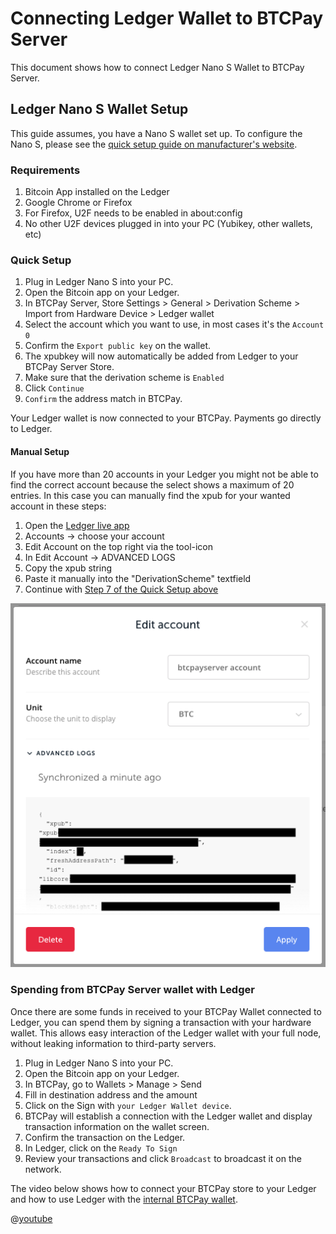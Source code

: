 # Connecting Ledger Wallet to BTCPay Server

This document shows how to connect Ledger Nano S Wallet to BTCPay Server.

## Ledger Nano S Wallet Setup

This guide assumes, you have a Nano S wallet set up. To configure the Nano S, please see the [quick setup guide on manufacturer's website](https://www.ledger.com/start/).

### Requirements

1. Bitcoin App installed on the Ledger
2. Google Chrome or Firefox
3. For Firefox, U2F needs to be enabled in about:config
4. No other U2F devices plugged in into your PC (Yubikey, other wallets, etc)

### Quick Setup

1. Plug in Ledger Nano S into your PC.
2. Open the Bitcoin app on your Ledger.
3. In BTCPay Server, Store Settings > General > Derivation Scheme > Import from Hardware Device > Ledger wallet
4. Select the account which you want to use, in most cases it's the `Account 0`
5. Confirm the `Export public key` on the wallet.
6. The xpubkey will now automatically be added from Ledger to your BTCPay Server Store.
7. Make sure that the derivation scheme is `Enabled`
8. Click `Continue`
9. `Confirm` the address match in BTCPay.

Your Ledger wallet is now connected to your BTCPay. Payments go directly to Ledger.

#### Manual Setup

If you have more than 20 accounts in your Ledger you might not be able to find the correct account because the select shows a maximum of 20 entries.
In this case you can manually find the xpub for your wanted account in these steps:

1. Open the [Ledger live app](https://shop.ledger.com/pages/ledger-live)
2. Accounts -> choose your account
3. Edit Account on the top right via the tool-icon
4. In Edit Account -> ADVANCED LOGS
5. Copy the xpub string
6. Paste it manually into the "DerivationScheme" textfield
7. Continue with [Step 7 of the Quick Setup above](#quick-setup)

![Ledger Account "Adavanced Logs" info screenshot](/img/LedgerHelpXpub.png)

###  Spending from BTCPay Server wallet with Ledger

Once there are some funds in received to your BTCPay Wallet connected to Ledger, you can spend them by signing a transaction with your hardware wallet. This allows easy interaction of the Ledger wallet with your full node, without leaking information to third-party servers.

1. Plug in Ledger Nano S into your PC.
2. Open the Bitcoin app on your Ledger.
3. In BTCPay, go to Wallets > Manage > Send
4. Fill in destination address and the amount
5. Click on the Sign with `your Ledger Wallet device`.
6. BTCPay will establish a connection with the Ledger wallet and display transaction information on the wallet screen.
7. Confirm the transaction on the Ledger.
8. In Ledger, click on the `Ready To Sign`
9. Review your transactions and click `Broadcast` to broadcast it on the network.

The video below shows how to connect your BTCPay store to your Ledger and how to use Ledger with the [internal BTCPay wallet](Wallet.md).

@[youtube](1Sj5mP4TkFI)
